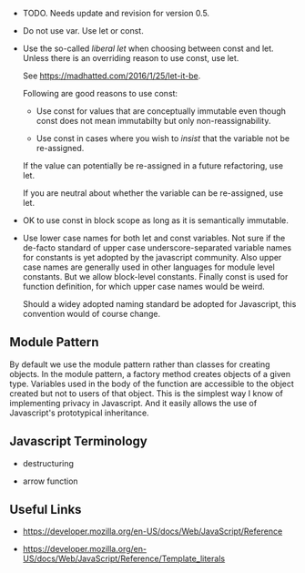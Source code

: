 
- TODO. Needs update and revision for version 0.5.

- Do not use var. Use let or const.

- Use the so-called _liberal let_ when choosing between const and let.
  Unless there is an overriding reason to use const, use let.

  See https://madhatted.com/2016/1/25/let-it-be.

  Following are good reasons to use const:

  - Use const for values that are conceptually immutable even 
  though const does not mean immutabilty but only non-reassignability.

  - Use const in cases where you wish to _insist_ that the 
  variable not be re-assigned.

  If the value can potentially be re-assigned in a future refactoring, 
  use let.

  If you are neutral about whether the variable can be re-assigned,
  use let.

- OK to use const in block scope as long as it is semantically 
  immutable.

- Use lower case names for both let and const variables.
  Not sure if the de-facto standard of upper case underscore-separated
  variable names for constants is yet adopted by the javascript
  community. Also upper case names are generally used in other languages
  for module level constants. But we allow block-level constants.
  Finally const is used for function definition, for which upper case 
  names would be weird.

  Should a widey adopted naming standard be adopted for Javascript, 
  this convention would of course change.

## Module Pattern

By default we use the module pattern rather than classes for creating
objects. In the module pattern, a factory method creates objects of 
a given type. Variables used in the body of the function are accessible
to the object created but not to users of that object. This is the simplest
way I know of implementing privacy in Javascript. And it easily allows
the use of Javascript's prototypical inheritance.

## Javascript Terminology

- destructuring

- arrow function

## Useful Links

- https://developer.mozilla.org/en-US/docs/Web/JavaScript/Reference

- https://developer.mozilla.org/en-US/docs/Web/JavaScript/Reference/Template_literals
